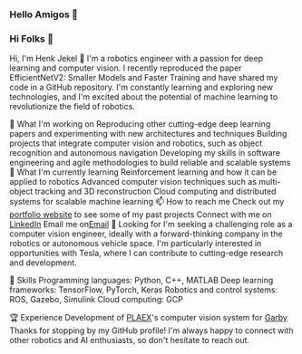 ### Hello Amigos 👋

### Hi Folks 👋

Hi, I'm Henk Jekel 👋
I'm a robotics engineer with a passion for deep learning and computer vision. I recently reproduced the paper EfficientNetV2: Smaller Models and Faster Training and have shared my code in a GitHub repository. I'm constantly learning and exploring new technologies, and I'm excited about the potential of machine learning to revolutionize the field of robotics.

🔭 What I'm working on
Reproducing other cutting-edge deep learning papers and experimenting with new architectures and techniques
Building projects that integrate computer vision and robotics, such as object recognition and autonomous navigation
Developing my skills in software engineering and agile methodologies to build reliable and scalable systems
🌱 What I'm currently learning
Reinforcement learning and how it can be applied to robotics
Advanced computer vision techniques such as multi-object tracking and 3D reconstruction
Cloud computing and distributed systems for scalable machine learning
📫 How to reach me
Check out my [portfolio website](https://hajekel.github.io/) to see some of my past projects 
Connect with me on [LinkedIn](https://www.linkedin.com/in/henk-jekel-748054259/)
Email me on[Email](mailto:hendrikjekel@gmail.com)
💼 Looking for
I'm seeking a challenging role as a computer vision engineer, ideally with a forward-thinking company in the robotics or autonomous vehicle space. I'm particularly interested in opportunities with Tesla, where I can contribute to cutting-edge research and development.

🚀 Skills
Programming languages: Python, C++, MATLAB
Deep learning frameworks: TensorFlow, PyTorch, Keras
Robotics and control systems: ROS, Gazebo, Simulink
Cloud computing: GCP

🏆 Experience
Development of [PLAEX](https://plaex.net/)'s computer vision system for [Garby](https://plaex.net/products/garby/)
Thanks for stopping by my GitHub profile! I'm always happy to connect with other robotics and AI enthusiasts, so don't hesitate to reach out.


